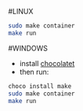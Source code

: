 #LINUX

```bash
sudo make container
make run
```

#WINDOWS
- install [chocolatet](https://chocolatey.org/install)
- then run:
```bash
choco install make
sudo make container
make run
```
